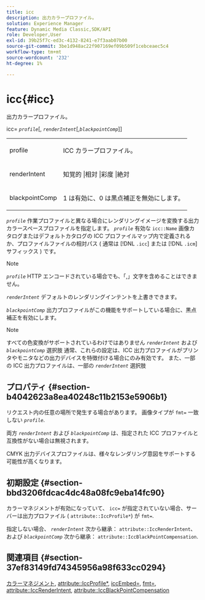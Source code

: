 ```yaml
---
title: icc
description: 出力カラープロファイル。
solution: Experience Manager
feature: Dynamic Media Classic,SDK/API
role: Developer,User
exl-id: 39b25f7c-ed3c-4132-8241-e7f3aab07b00
source-git-commit: 3be1d948ac22f907169ef09b509f1cebceaec5c4
workflow-type: tm+mt
source-wordcount: '232'
ht-degree: 1%

---
```


# icc{#icc}

出力カラープロファイル。

icc= *`profile`*[, *`renderIntent`*[,*`blackpointComp`*]]

<table id="simpletable_DF1914FD351E4F2BA61372A52F0CFFBF"> 
 <tr class="strow"> 
  <td class="stentry"> <p><span class="codeph"> <span class="varname"> profile</span></span> </p></td> 
  <td class="stentry"> <p>ICC カラープロファイル。 </p></td> 
 </tr> 
 <tr class="strow"> 
  <td class="stentry"> <p><span class="codeph"> <span class="varname"> renderIntent </span> </span> </p></td> 
  <td class="stentry"> <p>知覚的 |相対 |彩度 |絶対 </p></td> 
 </tr> 
 <tr class="strow"> 
  <td class="stentry"> <p><span class="codeph"> <span class="varname"> blackpointComp</span> </span> </p></td> 
  <td class="stentry"> <p>1 は有効に、0 は黒点補正を無効にします。 </p></td> 
 </tr> 
</table>

*`profile`* 作業プロファイルと異なる場合にレンダリングイメージを変換する出力カラースペースプロファイルを指定します。 *`profile`* 有効な `icc::Name` 画像カタログまたはデフォルトカタログの ICC プロファイルマップ内で定義されるか、プロファイルファイルの相対パス ( 通常は [!DNL `.icc`] または [!DNL `.icm`] サフィックス ) です。

>[!NOTE]
>
>*`profile`* HTTP エンコードされている場合でも、「,」文字を含めることはできません。

*`renderIntent`* デフォルトのレンダリングインテントを上書きできます。

*`blackpointComp`* 出力プロファイルがこの機能をサポートしている場合に、黒点補正を有効にします。

>[!NOTE]
>
>すべての色変換がサポートされているわけではありません *`renderIntent`* および *`blackpointComp`* 選択肢 通常、これらの設定は、ICC 出力プロファイルがプリンタやモニタなどの出力デバイスを特徴付ける場合にのみ有効です。 また、一部の ICC 出力プロファイルは、一部の *`renderIntent`* 選択肢

## プロパティ {#section-b4042623a8ea40248c11b2153e5906b1}

リクエスト内の任意の場所で発生する場合があります。 画像タイプが `fmt=` 一致しない *`profile`*.

両方 *`renderIntent`* および *`blackpointComp`* は、指定された ICC プロファイルと互換性がない場合は無視されます。

CMYK 出力デバイスプロファイルは、様々なレンダリング意図をサポートする可能性が高くなります。

## 初期設定 {#section-bbd3206fdcac4dc48a08fc9eba14fc90}

カラーマネジメントが有効になっていて、 `icc=` が指定されていない場合、サーバーは出力プロファイル ( `attribute::IccProfile*`) が `fmt=`.

指定しない場合、 *`renderIntent`* 次から継承： `attribute::IccRenderIntent`、および *`blackpointComp`* 次から継承： `attribute::IccBlackPointCompensation`.

## 関連項目 {#section-37ef83149fd74345956a98f633cc0294}

[カラーマネジメント](../../../../../ir-api/http-protocol/image-rendering-api-ref/c-ir-http-protocol-ref/c-ir-http-protocol-syntax-and-features/c-ir-color-management.md#concept-7bac7c2c41be42c1b301eae80abe6b8d), [attribute::IccProfile*](../../../../../ir-api/material-cat/image-rendering-api-ref/c-ir-material-catalog/c-ir-attributes-reference/r-ir-iccprofilecmyk.md#reference-55aead2d924847ffbd1be4c46add7127), [iccEmbed=](../../../../../ir-api/http-protocol/image-rendering-api-ref/c-ir-http-protocol-ref/c-ir-http-protocol-command-reference/r-ir-iccembed.md#reference-47a433138c7c4b29b9b29871b2491a7f), [fmt=](../../../../../ir-api/http-protocol/image-rendering-api-ref/c-ir-http-protocol-ref/c-ir-http-protocol-command-reference/r-ir-fmt.md#reference-4c743f67d56b47c5b774fcc900ff758c), [attribute::IccRenderIntent](../../../../../ir-api/material-cat/image-rendering-api-ref/c-ir-material-catalog/c-ir-attributes-reference/r-ir-iccrenderintent.md#reference-3b80b7a4c25545a593c5076f318b5c40), [attribute::IccBlackPointCompensation](../../../../../ir-api/material-cat/image-rendering-api-ref/c-ir-material-catalog/c-ir-attributes-reference/r-ir-iccblackpointcompensation.md#reference-d939b0cdf6564baaa88deb1059e3b7f0)
